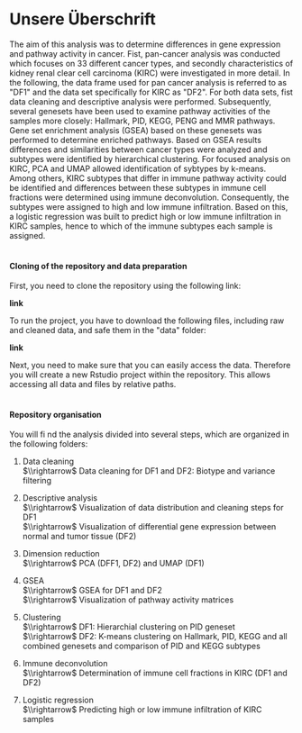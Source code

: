 # Unsere Überschrift 

The aim of this analysis was to determine differences in gene expression and pathway activity in cancer. Fist, pan-cancer analysis was conducted which focuses on 33 different cancer types, and secondly characteristics of kidney renal clear cell carcinoma (KIRC) were investigated in more detail. In the following, the data frame used for pan cancer analysis is referred to as "DF1" and the data set specifically for KIRC as "DF2". For both data sets, fist data cleaning and descriptive analysis were performed. Subsequently, several genesets have been used to examine pathway activities of the samples more closely: Hallmark, PID, KEGG, PENG and MMR pathways. Gene set enrichment analysis (GSEA) based on these genesets was performed to determine enriched pathways. Based on GSEA results differences and similarities between cancer types were analyzed and subtypes were identified by hierarchical clustering. For focused analysis on KIRC, PCA and UMAP allowed identification of sybtypes by k-means. Among others, KIRC subtypes that differ in immune pathway activity could be identified and differences between these subtypes in immune cell fractions were determined using immune deconvolution. Consequently, the subtypes were assigned to high and low immune infiltration. Based on this, a logistic regression was built to predict high or low immune infiltration in KIRC samples, hence to which of the immune subtypes each sample is assigned. 
<br />
<br />

#### Cloning of the repository and data preparation
First, you need to clone the repository using the following link:

**link**

To run the project, you have to download the following files, including raw and cleaned data, and safe them in the "data" folder:

**link**

Next, you need to make sure that you can easily access the data. Therefore you will create a new Rstudio project within the repository. This allows accessing all data and files by relative paths. 
<br />
<br />

#### Repository organisation
You will fi nd the analysis divided into several steps, which are organized in the following folders:  

1. Data cleaning <br />
$\\rightarrow$ Data cleaning for DF1 and DF2: Biotype and variance filtering

2. Descriptive analysis <br />
$\\rightarrow$ Visualization of data distribution and cleaning steps for DF1 <br />
$\\rightarrow$ Visualization of differential gene expression between normal and tumor tissue (DF2)

3. Dimension reduction <br />
$\\rightarrow$ PCA (DFF1, DF2) and UMAP (DF1)

4. GSEA<br />
$\\rightarrow$ GSEA for DF1 and DF2 <br />
$\\rightarrow$ Visualization of pathway activity matrices

5. Clustering <br />
$\\rightarrow$ DF1: Hierarchial clustering on PID geneset <br />
$\\rightarrow$ DF2: K-means clustering on Hallmark, PID, KEGG and all combined genesets and comparison of PID and KEGG subtypes

6. Immune deconvolution <br />
$\\rightarrow$ Determination of immune cell fractions in KIRC (DF1 and DF2)

7. Logistic regression <br />
$\\rightarrow$ Predicting high or low immune infiltration of KIRC samples



